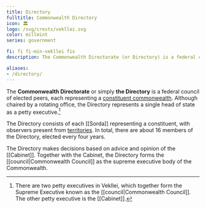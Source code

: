```yaml
---
title: Directory
fulltitle: Commonwealth Directory
icon: 🏛️
logo: /svg/crests/vekllei.svg
color: millmint
series: government

fi: fi fi-min-vekllei fis
description: The Commonwealth Directorate (or Directory) is a federal council of elected peers, each representing a constituent commonwealth of Vekllei.

aliases:
- /directory/
---
```

The <span class="fi fi-min-vekllei fis"></span> **Commonwealth Directorate** or simply **the Directory** is a federal council of elected peers, each representing a [constituent commonwealth](/constituents/). Although chaired by a rotating office, the Directory represents a single head of state as a petty executive.[^executive]

The Directory consists of each [[Sorda]] representing a constituent, with observers present from [territories](/territories/). In total, there are about 16 members of the Directory, elected every four years.

The Directory makes decisions based on advice and opinion of the [[Cabinet]]. Together with the Cabinet, the Directory forms the [[council|Commonwealth Council]] as the supreme executive body of the Commonwealth.

[^executive]: There are two petty executives in Vekllei, which together form the Supreme Executive known as the [[council|Commonwealth Council]]. The other petty executive is the [[Cabinet]].
